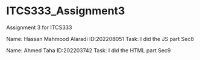 # ITCS333_Assignment3

Assignment 3 for ITCS333

Name: Hassan Mahmood Alaradi
ID:202208051
Task: I did the JS part Sec8

Name: Ahmed Taha
ID:202203742
Task: I did the HTML part Sec9

